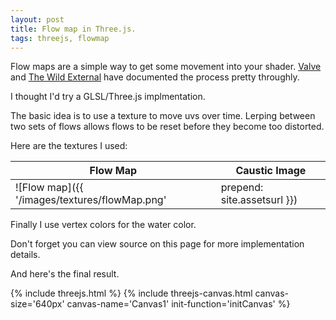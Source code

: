 ```yaml
---
layout: post
title: Flow map in Three.js.
tags: threejs, flowmap
---
```


Flow maps are a simple way to get some movement into your shader. [Valve](http://www.valvesoftware.com/publications/2010/siggraph2010_vlachos_waterflow.pdf)
and [The Wild External](http://www.thewildeternal.com/2014/09/02/devlog-flowing-water/) have documented the process pretty throughly.

I thought I'd try a GLSL/Three.js implmentation.

The basic idea is to use a texture to move uvs over time. Lerping between two sets of flows allows flows to be reset before they become too distorted.

Here are the textures I used:

| Flow Map | Caustic Image |
| -------- | --------------|
| ![Flow map]({{ '/images/textures/flowMap.png' | prepend: site.assetsurl }}) | ![Caustic texture]({{ '/images/textures/caustics.png' | prepend: site.assetsurl }}) |



Finally I use vertex colors for the water color.

Don't forget you can view source on this page for more implementation details.

And here's the final result.

<script type="x-shader/x-fragment" id="flowMapFragmentShader">
    #ifdef GL_ES
    precision highp float;
    #endif

    uniform float time;
    uniform sampler2D texture;
    uniform sampler2D flowMap;
    uniform float flowSpeed; // How fast it flows
    uniform float cycleTime; // How long one complete lerp between flows takes
    
    varying vec2 vUv;
    varying vec3 vColor;
    
    void main()
    {
        // Look up the flow direction from the flow map.
        vec2 flowDirection = (texture2D( flowMap, vUv ).rg - 0.5) * 2.0;
        //flowDirection = clamp( flowDirection, vec2(0), vec2(1) );
        flowDirection = flowDirection; 
        
        // Use two cycles, offset by a half so we can blend between them
        float t1 = time / cycleTime;
        float t2 = t1 + 0.5;
        float cycleTime1 = t1 - floor(t1);
        float cycleTime2 = t2 - floor(t2);
        vec2 flowDirection1 = flowDirection * cycleTime1 * flowSpeed;
        vec2 flowDirection2 = flowDirection * cycleTime2 * flowSpeed;
        vec2 uv1 = vUv + flowDirection1;
        vec2 uv2 = vUv + flowDirection2;
        vec4 color1 = texture2D( texture, uv1 );
        vec4 color2 = texture2D( texture, uv2 );
        
        // Ping pong between the two flows, showing the least distorted and allowing uv resets on both.
        vec4 color = mix( color1, color2, abs(cycleTime1-0.5)*2.0 );
        
        vec4 c = vec4(uv1, 0, 1);//texture2D( flowMap, vUv );
        
        
        // Color from the vertex colors
        gl_FragColor = vec4(vColor,1.0) + color;
    }
</script>


<script>

function setVertColors( mesh, color )
{
    
    for ( var i = 0; i < mesh.faces.length; i++ ) 
    {
        var face = mesh.faces[ i ];
        face.vertexColors = [color, color, color];
    }
}

function initCanvas( threeContext )
{
    var size = threeContext.size;
    var halfSize = size/2;

    // Setup camera
    threeContext.camera = new THREE.OrthographicCamera( -halfSize, halfSize, halfSize, -halfSize, -1, 1000 );
    threeContext.camera.position.z = 1;
    
    // Add the full screen quad
    var planeGeo = new THREE.PlaneGeometry( size, size, 4 );
    var color = new THREE.Color( 0x043A61 );
    setVertColors( planeGeo, color );
    
    // Load the textures
    var linesTexture = new THREE.TextureLoader().load('{{ site.assetsurl }}/images/textures/caustics.png');
    var flowMap = new THREE.TextureLoader().load('{{ site.assetsurl }}/images/textures/flowMap.png');
    
    // Setup uniforms for the shader
    threeContext.uniforms = {
        time: { type: "f", value: 1.0 },
        texture: { type: "t", value: linesTexture },
        flowMap: { type: "t", value: flowMap },
        flowSpeed: { type: "f", value: 0.1 },
        cycleTime: { type: "f", value: 20 },
    };
    threeContext.uniforms.texture.value.wrapS = threeContext.uniforms.texture.value.wrapT = THREE.RepeatWrapping;
    threeContext.uniforms.flowMap.value.wrapS = threeContext.uniforms.flowMap.value.wrapT = THREE.RepeatWrapping;
    
    // Create the material
    var vShader = document.getElementById( 'defaultVertexShader' );
    var fShader = document.getElementById( 'flowMapFragmentShader' );
    var shaderMaterial = new THREE.ShaderMaterial({
        uniforms: threeContext.uniforms,
        vertexShader: vShader.text,
        fragmentShader: fShader.text,
        vertexColors: THREE.VertexColors,
    }); 
    
    threeContext.plane = new THREE.Mesh( planeGeo, shaderMaterial );
    threeContext.plane.position.z = -10;
    
    threeContext.scene = new THREE.Scene();
    threeContext.scene.add( threeContext.plane );
}

</script>

{% include threejs.html %}
{% include threejs-canvas.html canvas-size='640px' canvas-name='Canvas1' init-function='initCanvas' %}
